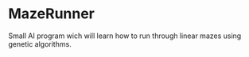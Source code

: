 # MazeRunner
Small AI program wich will learn how to run through linear mazes using genetic algorithms.

